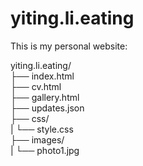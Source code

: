 # yiting.li.eating
This is my personal website:

yiting.li.eating/  
 ├── index.html  
 ├── cv.html  
 ├── gallery.html   
 ├── updates.json  
 ├── css/   
|     └── style.css  
 ├── images/   
|     └── photo1.jpg  

